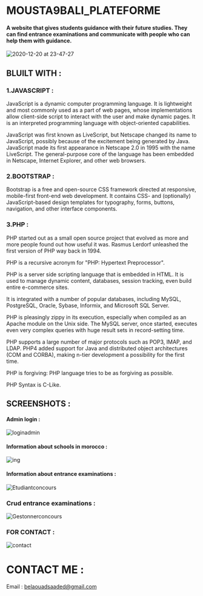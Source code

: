 # MOUSTA9BALI_PLATEFORME
#### A website that gives students guidance with their future studies. They can find entrance examinations and  communicate with people who can help them with guidance.
![2020-12-20 at 23-47-27](https://user-images.githubusercontent.com/69659755/104389496-4ba25900-5544-11eb-9d7a-eaebda2c6c4d.gif)



## BLUILT WITH :
### 1.JAVASCRIPT :
JavaScript is a dynamic computer programming language. It is lightweight and most commonly used as a part of web pages, whose implementations allow client-side script to interact with the user and make dynamic pages. It is an interpreted programming language with object-oriented capabilities.

JavaScript was first known as LiveScript, but Netscape changed its name to JavaScript, possibly because of the excitement being generated by Java. JavaScript made its first appearance in Netscape 2.0 in 1995 with the name LiveScript. The general-purpose core of the language has been embedded in Netscape, Internet Explorer, and other web browsers.
### 2.BOOTSTRAP :
Bootstrap is a free and open-source CSS framework directed at responsive, mobile-first front-end web development. It contains CSS- and (optionally) JavaScript-based design templates for typography, forms, buttons, navigation, and other interface components.
### 3.PHP :
PHP started out as a small open source project that evolved as more and more people found out how useful it was. Rasmus Lerdorf unleashed the first version of PHP way back in 1994.

PHP is a recursive acronym for "PHP: Hypertext Preprocessor".

PHP is a server side scripting language that is embedded in HTML. It is used to manage dynamic content, databases, session tracking, even build entire e-commerce sites.

It is integrated with a number of popular databases, including MySQL, PostgreSQL, Oracle, Sybase, Informix, and Microsoft SQL Server.

PHP is pleasingly zippy in its execution, especially when compiled as an Apache module on the Unix side. The MySQL server, once started, executes even very complex queries with huge result sets in record-setting time.

PHP supports a large number of major protocols such as POP3, IMAP, and LDAP. PHP4 added support for Java and distributed object architectures (COM and CORBA), making n-tier development a possibility for the first time.

PHP is forgiving: PHP language tries to be as forgiving as possible.

PHP Syntax is C-Like.

## SCREENSHOTS :

#### Admin login :
![loginadmin](https://user-images.githubusercontent.com/69659755/103831425-b9eaa580-5084-11eb-936a-d092569694df.PNG)
#### Information about schools in morocco  :
![ing](https://user-images.githubusercontent.com/69659755/103831708-54e37f80-5085-11eb-804a-e89b2882b81c.PNG)
#### Information about entrance examinations :
![Etudiantconcours](https://user-images.githubusercontent.com/69659755/103832151-4e093c80-5086-11eb-9a70-06e241708bcd.PNG)
### Crud entrance examinations :
![Gestonnerconcours](https://user-images.githubusercontent.com/69659755/103832460-ffa86d80-5086-11eb-956a-fa3669cb74a9.PNG)
### FOR CONTACT :
![contact](https://user-images.githubusercontent.com/69659755/103832754-c1f81480-5087-11eb-8db3-6dcf38b3979c.PNG)
# CONTACT ME :
Email : belaouadsaaded@gmail.com 
